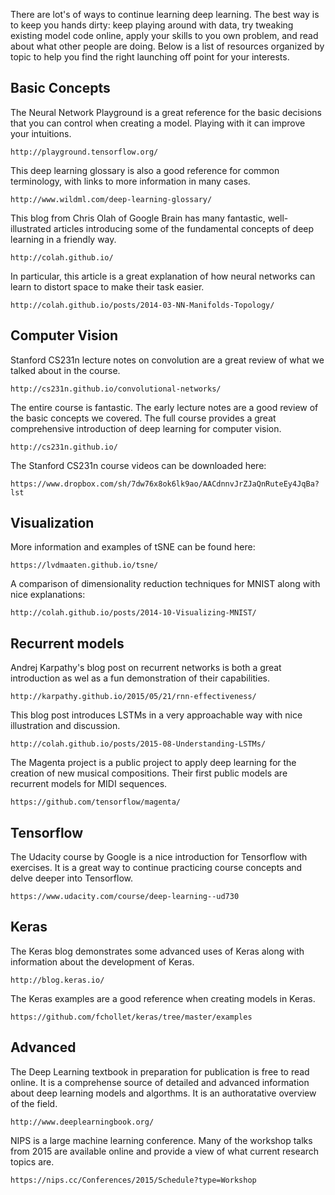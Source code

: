 
There are lot's of ways to continue learning deep learning. The best
way is to keep you hands dirty: keep playing around with data, try
tweaking existing model code online, apply your skills to you own
problem, and read about what other people are doing. Below is a list
of resources organized by topic to help you find the right launching
off point for your interests.


Basic Concepts
--------------

The Neural Network Playground is a great reference for the basic decisions
that you can control when creating a model. Playing with it can improve your
intuitions.

    http://playground.tensorflow.org/


This deep learning glossary is also a good reference for common
terminology, with links to more information in many cases.

    http://www.wildml.com/deep-learning-glossary/


This blog from Chris Olah of Google Brain has many fantastic, well-illustrated
articles introducing some of the fundamental concepts of deep learning in a
friendly way.

    http://colah.github.io/


In particular, this article is a great explanation of how neural networks
can learn to distort space to make their task easier.

    http://colah.github.io/posts/2014-03-NN-Manifolds-Topology/



Computer Vision
---------------

Stanford CS231n lecture notes on convolution are a great review of what we
talked about in the course.

    http://cs231n.github.io/convolutional-networks/


The entire course is fantastic. The early lecture notes are a good review of
the basic concepts we covered. The full course provides a great comprehensive
introduction of deep learning for computer vision.

    http://cs231n.github.io/


The Stanford CS231n course videos can be downloaded here:

    https://www.dropbox.com/sh/7dw76x8ok6lk9ao/AACdnnvJrZJaQnRuteEy4JqBa?lst



Visualization
-------------

More information and examples of tSNE can be found here:

    https://lvdmaaten.github.io/tsne/


A comparison of dimensionality reduction techniques for
MNIST along with nice explanations:

    http://colah.github.io/posts/2014-10-Visualizing-MNIST/



Recurrent models
----------------

Andrej Karpathy's blog post on recurrent networks is both a great
introduction as wel as a fun demonstration of their capabilities.

    http://karpathy.github.io/2015/05/21/rnn-effectiveness/


This blog post introduces LSTMs in a very approachable way with
nice illustration and discussion.

    http://colah.github.io/posts/2015-08-Understanding-LSTMs/


The Magenta project is a public project to apply deep learning for
the creation of new musical compositions. Their first public models
are recurrent models for MIDI sequences.

    https://github.com/tensorflow/magenta/


Tensorflow
----------

The Udacity course by Google is a nice introduction for Tensorflow
with exercises. It is a great way to continue practicing course
concepts and delve deeper into Tensorflow.

    https://www.udacity.com/course/deep-learning--ud730


Keras
-----

The Keras blog demonstrates some advanced uses of Keras along with
information about the development of Keras.

    http://blog.keras.io/


The Keras examples are a good reference when creating models in Keras.

    https://github.com/fchollet/keras/tree/master/examples


Advanced
--------

The Deep Learning textbook in preparation for publication is free to read
online. It is a comprehense source of detailed and advanced information about
deep learning models and algorthms. It is an authoratative overview of the
field.

    http://www.deeplearningbook.org/


NIPS is a large machine learning conference. Many of the workshop talks from
2015 are available online and provide a view of what current research topics
are.

    https://nips.cc/Conferences/2015/Schedule?type=Workshop

